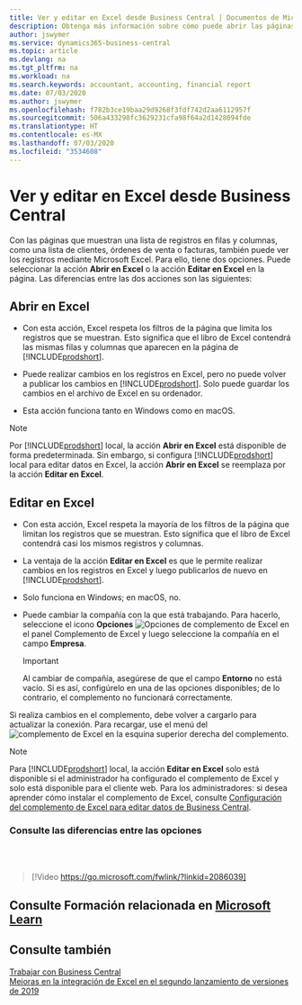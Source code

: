 ```yaml
---
title: Ver y editar en Excel desde Business Central | Documentos de Microsoft
description: Obtenga más información sobre cómo puede abrir las páginas en Microsoft Excel desde Business Central para un mejor análisis de datos.
author: jswymer
ms.service: dynamics365-business-central
ms.topic: article
ms.devlang: na
ms.tgt_pltfrm: na
ms.workload: na
ms.search.keywords: accountant, accounting, financial report
ms.date: 07/03/2020
ms.author: jswymer
ms.openlocfilehash: f782b3ce19baa29d9268f3fdf742d2aa6112957f
ms.sourcegitcommit: 506a433298fc3629231cfa98f64a2d1428094fde
ms.translationtype: HT
ms.contentlocale: es-MX
ms.lasthandoff: 07/03/2020
ms.locfileid: "3534608"
---
```

# <a name="viewing-and-editing-in-excel-from-business-central"></a>Ver y editar en Excel desde Business Central

Con las páginas que muestran una lista de registros en filas y columnas, como una lista de clientes, órdenes de venta o facturas, también puede ver los registros mediante Microsoft Excel. Para ello, tiene dos opciones. Puede seleccionar la acción **Abrir en Excel** o la acción **Editar en Excel** en la página. Las diferencias entre las dos acciones son las siguientes:  

## <a name="open-in-excel"></a>Abrir en Excel

- Con esta acción, Excel respeta los filtros de la página que limita los registros que se muestran. Esto significa que el libro de Excel contendrá las mismas filas y columnas que aparecen en la página de [!INCLUDE[prodshort](includes/prodshort.md)].

- Puede realizar cambios en los registros en Excel, pero no puede volver a publicar los cambios en [!INCLUDE[prodshort](includes/prodshort.md)]. Solo puede guardar los cambios en el archivo de Excel en su ordenador.

- Esta acción funciona tanto en Windows como en macOS.

> [!NOTE]
> Por [!INCLUDE[prodshort](includes/prodshort.md)] local, la acción **Abrir en Excel** está disponible de forma predeterminada. Sin embargo, si configura [!INCLUDE[prodshort](includes/prodshort.md)] local para editar datos en Excel, la acción **Abrir en Excel** se reemplaza por la acción **Editar en Excel**.

## <a name="edit-in-excel"></a>Editar en Excel

- Con esta acción, Excel respeta la mayoría de los filtros de la página que limitan los registros que se muestran. Esto significa que el libro de Excel contendrá casi los mismos registros y columnas.

- La ventaja de la acción **Editar en Excel** es que le permite realizar cambios en los registros en Excel y luego publicarlos de nuevo en [!INCLUDE[prodshort](includes/prodshort.md)].

- Solo funciona en Windows; en macOS, no.

- Puede cambiar la compañía con la que está trabajando. Para hacerlo, seleccione el icono **Opciones** ![Opciones de complemento de Excel](media/cogwheel.png "Opciones del complemento de Excel") en el panel Complemento de Excel y luego seleccione la compañía en el campo **Empresa**.  

    > [!IMPORTANT]
    > Al cambiar de compañía, asegúrese de que el campo **Entorno** no está vacío. Si es así, configúrelo en una de las opciones disponibles; de lo contrario, el complemento no funcionará correctamente.  

Si realiza cambios en el complemento, debe volver a cargarlo para actualizar la conexión. Para recargar, use el menú del ![complemento de Excel](media/excel-addin-menu.png "Menú del complemento de Excel") en la esquina superior derecha del complemento.

> [!NOTE]
> Para [!INCLUDE[prodshort](includes/prodshort.md)] local, la acción **Editar en Excel** solo está disponible si el administrador ha configurado el complemento de Excel y solo está disponible para el cliente web. Para los administradores: si desea aprender cómo instalar el complemento de Excel, consulte [Configuración del complemento de Excel para editar datos de Business Central](/dynamics365/business-central/dev-itpro/administration/configuring-excel-addin).

### <a name="see-the-differences-between-the-options"></a>Consulte las diferencias entre las opciones
<br><br>  

> [!Video https://go.microsoft.com/fwlink/?linkid=2086039]

## <a name="see-related-training-at-microsoft-learn"></a>Consulte Formación relacionada en [Microsoft Learn](/learn/modules/configure-powerbi-excel-dynamics-365-business-central/index)

## <a name="see-also"></a>Consulte también

[Trabajar con Business Central](ui-work-product.md)  
[Mejoras en la integración de Excel en el segundo lanzamiento de versiones de 2019](/dynamics365-release-plan/2019wave2/dynamics365-business-central/enhancements-excel-integration)  
